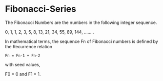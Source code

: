 # Fibonacci-Series

The Fibonacci Numbers are the numbers in the following integer sequence.

0, 1, 1, 2, 3, 5, 8, 13, 21, 34, 55, 89, 144, ……..

In mathematical terms, the sequence Fn of Fibonacci numbers is defined by the Recurrence relation 

    Fn = Fn-1 + Fn-2
    
with seed values,  

   F0 = 0 and F1 = 1.

